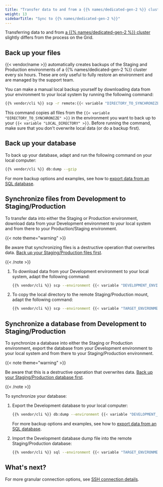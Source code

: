 ```yaml
---
title: "Transfer data to and from a {{% names/dedicated-gen-2 %}} cluster"
weight: 13
sidebarTitle: "Sync to {{% names/dedicated-gen-2 %}}"
---
```


Transferring data to and from [a {{% names/dedicated-gen-2 %}} cluster](/glossary.md#dedicated-gen-2) slightly differs from the process on the Grid.

## Back up your files

{{< vendor/name >}} automatically creates backups of the Staging and Production environments of a {{% names/dedicated-gen-2 %}}  cluster every six hours.
These are only useful to fully restore an environment and are managed by the support team.

You can make a manual local backup yourself by downloading data from your environment to your local system by running the following command:

```bash
{{% vendor/cli %}} scp -r remote:{{< variable "DIRECTORY_TO_SYNCHRONIZE" >}} {{< variable "LOCAL_DIRECTORY" >}}
```

This command copies all files from the `{{< variable "DIRECTORY_TO_SYNCHRONIZE" >}}` in the environment you want to back up
to your `{{< variable "LOCAL_DIRECTORY" >}}`.
Before running the command, make sure that you don't overwrite local data (or do a backup first).

## Back up your database

To back up your database, adapt and run the following command on your local computer:

```bash
{{% vendor/cli %}} db:dump --gzip 
```

For more backup options and examples, see how to [export data from an SQL database](../add-services/mysql/_index.md#exporting-data).

## Synchronize files from Development to Staging/Production

To transfer data into either the Staging or Production environment,
download data from your Development environment to your local system and from there to your Production/Staging environment.

{{< note theme="warning" >}}

Be aware that synchronizing files is a destructive operation that overwrites data.
[Back up your Staging/Production files first](#back-up-your-files).

{{< /note >}}

1. To download data from your Development environment to your local system, adapt the following command:

   ```bash
   {{% vendor/cli %}} scp --environment {{< variable "DEVELOPMENT_ENVIRONMENT" >}} -r remote:{{< variable "DIRECTORY_TO_SYNCHRONIZE" >}} {{< variable "LOCAL_DIRECTORY" >}}
   ```

2. To copy the local directory to the remote Staging/Production mount, adapt the following command:

   ```bash
   {{% vendor/cli %}} scp --environment {{< variable "TARGET_ENVIRONMENT" >}} -r {{< variable "LOCAL_DIRECTORY" >}} remote:{{< variable "DIRECTORY_TO_SYNCHRONIZE" >}}
   ```

## Synchronize a database from Development to Staging/Production

To synchronize a database into either the Staging or Production environment,
export the database from your Development environment to your local system and from there to your Staging/Production environment.

{{< note theme="warning" >}}

Be aware that this is a destructive operation that overwrites data.
[Back up your Staging/Production database first](#back-up-your-database).

{{< /note >}}

To synchronize your database:

1. Export the Development database to your local computer:

   ```bash
   {{% vendor/cli %}} db:dump --environment {{< variable "DEVELOPMENT_ENVIRONMENT" >}} --file=dump.sql
   ```

   For more backup options and examples, see how to [export data from an SQL database](../add-services/mysql/_index.md#exporting-data).

2. Import the Development database dump file into the remote Staging/Production database:

   ```bash
   {{% vendor/cli %}} sql --environment {{< variable "TARGET_ENVIRONMENT" >}} < dump.sql
   ```


## What's next?

For more granular connection options, see [SSH connection details](../development/ssh/_index.md#get-ssh-connection-details).
